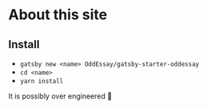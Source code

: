 # About this site

## Install

- `gatsby new <name> OddEssay/gatsby-starter-oddessay`
- `cd <name>`
- `yarn install`

It is possibly over engineered 🧐
